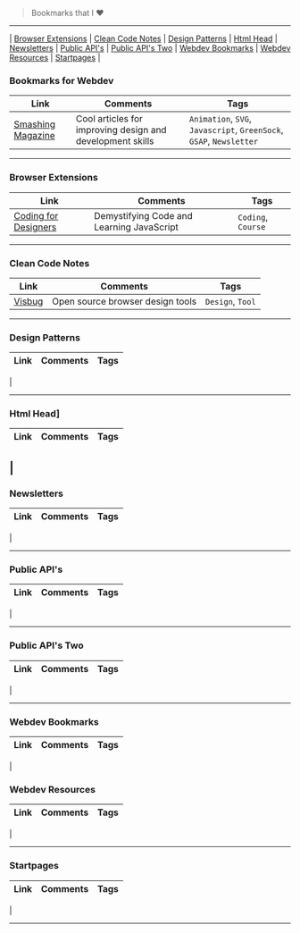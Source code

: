 
> Bookmarks that I ❤️ 
------------------------

| [Browser Extensions](#browser-extensions) |
[Clean Code Notes](#clean-code-notes) |
[Design Patterns](#design-patterns) |
[Html Head](#html-head) |
[Newsletters](#newsletters) |
[Public API's](#public-apis) |
[Public API's Two](#public-apis-two) |
[Webdev Bookmarks](#webdev-bookmarks) |
[Webdev Resources](#webdev-resources) |
[Startpages](#startpages) |


### Bookmarks for Webdev

| Link  | Comments  | Tags  |
| ----- | --------- | ----- |
| [Smashing Magazine](https://www.smashingmagazine.com/) | Cool articles for improving design and development skills | `Animation`, `SVG`, `Javascript`, `GreenSock`, `GSAP`, `Newsletter` |


------------------------

### Browser Extensions

| Link  | Comments  | Tags  |
| ----- | --------- | ----- |
| [Coding for Designers](https://www.codingfordesignersbook.com/) | Demystifying Code and Learning JavaScript | `Coding`, `Course` |

------------------------

### Clean Code Notes

| Link  | Comments  | Tags  |
| ----- | --------- | ----- |
| [Visbug](https://visbug.web.app/) | Open source browser design tools | `Design`, `Tool` |


------------------------

### Design Patterns

| Link  | Comments  | Tags  |
| ----- | --------- | ----- |
| 


-------------------------

### Html Head]

| Link  | Comments  | Tags  |
| ----- | --------- | ----- |
| 
-------------------------

### Newsletters 

| Link  | Comments  | Tags  |
| ----- | --------- | ----- |
| 

---------------------

### Public API's

| Link  | Comments  | Tags  |
| ----- | --------- | ----- |
| 

---------------------

### Public API's Two

| Link  | Comments  | Tags  |
| ----- | --------- | ----- |
| 

---------------------

### Webdev Bookmarks

| Link  | Comments  | Tags  |
| ----- | --------- | ----- |
| 

### Webdev Resources

| Link  | Comments  | Tags  |
| ----- | --------- | ----- |
|


---------------------

### Startpages

| Link  | Comments  | Tags  |
| ----- | --------- | ----- |
|


---------------------
